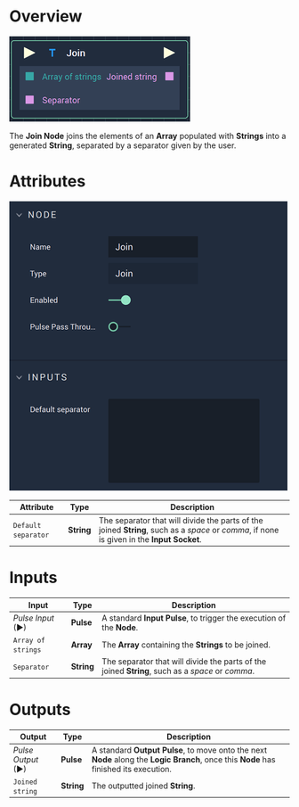 # Overview

![The Join Node.](../../.gitbook/assets/joinnode.png)

The **Join Node** joins the elements of an **Array** populated with **Strings** into a generated **String**, separated by a separator given by the user.

# Attributes
![The Join Node Attributes.](../../.gitbook/assets/joinattributes.png)

|Attribute|Type|Description|
|---|---|---|
|`Default separator`|**String**|The separator that will divide the parts of the joined **String**, such as a *space* or *comma*, if none is given in the **Input** **Socket**.|

# Inputs

|Input|Type|Description|
|---|---|---|
|*Pulse Input* (►)|**Pulse**|A standard **Input Pulse**, to trigger the execution of the **Node**.|
|`Array of strings`|**Array**|The **Array** containing the **Strings** to be joined.|
|`Separator`|**String**|The separator that will divide the parts of the joined **String**, such as a *space* or *comma*.|

# Outputs

|Output|Type|Description|
|---|---|---|
|*Pulse Output* (►)|**Pulse**|A standard **Output Pulse**, to move onto the next **Node** along the **Logic Branch**, once this **Node** has finished its execution.|
|`Joined string`|**String**|The outputted joined **String**.|

